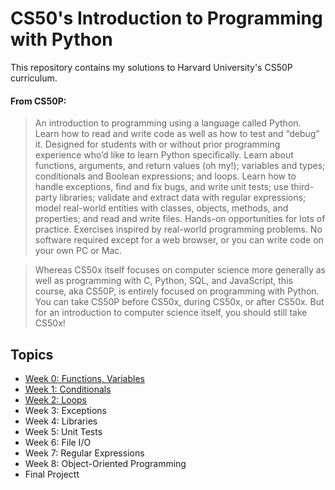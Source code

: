 # CS50's Introduction to Programming with Python

This repository contains my solutions to Harvard University's CS50P curriculum. 

#### From CS50P:

> An introduction to programming using a language called Python. Learn how to read and write code as well as how to test and “debug” it. Designed for students with or without prior programming experience who’d like to learn Python specifically. Learn about functions, arguments, and return values (oh my!); variables and types; conditionals and Boolean expressions; and loops. Learn how to handle exceptions, find and fix bugs, and write unit tests; use third-party libraries; validate and extract data with regular expressions; model real-world entities with classes, objects, methods, and properties; and read and write files. Hands-on opportunities for lots of practice. Exercises inspired by real-world programming problems. No software required except for a web browser, or you can write code on your own PC or Mac.

> Whereas CS50x itself focuses on computer science more generally as well as programming with C, Python, SQL, and JavaScript, this course, aka CS50P, is entirely focused on programming with Python. You can take CS50P before CS50x, during CS50x, or after CS50x. But for an introduction to computer science itself, you should still take CS50x!

## Topics

- [Week 0: Functions, Variables](https://github.com/SamP521/CS50P/tree/main/Week0)
- [Week 1: Conditionals](https://github.com/SamP521/CS50P/tree/main/Week1)
- [Week 2: Loops](https://github.com/SamP521/CS50P/tree/main/Week2)
- Week 3: Exceptions
- Week 4: Libraries
- Week 5: Unit Tests
- Week 6: File I/O
- Week 7: Regular Expressions
- Week 8: Object-Oriented Programming
- Final Projectt
